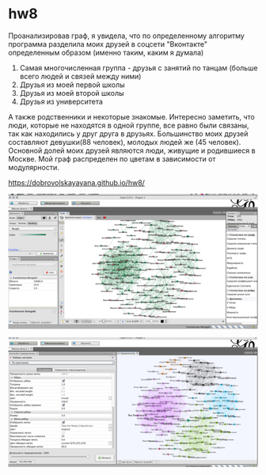 # hw8
Проанализировав граф, я увидела, что по определенному алгоритму программа разделила моих друзей в соцсети "Вконтакте" определенным образом (именно таким, каким я думала)
 1. Самая многочисленная группа - друзья с занятий по танцам (больше всего людей и связей между ними)
 2. Друзья из моей первой школы
 3. Друзья из моей второй школы
 4. Друзья из университета
 
 А также родственники и некоторые знакомые.
 Интересно заметить, что люди, которые не находятся в одной группе, все равно были связаны, так как находились у друг друга в друзьях.
 Большинство моих друзей составляют девушки(88 человек), молодых людей же (45 человек). Основной долей моих друзей являются люди, живущие и родившиеся в Москве.
 Мой граф распределен по цветам в зависимости от модулярности.
 
 https://dobrovolskayayana.github.io/hw8/
 
 
 ![](https://github.com/dobrovolskayayana/hw8/blob/master/%D0%A1%D0%BD%D0%B8%D0%BC%D0%BE%D0%BA%20%D1%8D%D0%BA%D1%80%D0%B0%D0%BD%D0%B0%202018-04-29%20%D0%B2%2012.36.25%20PM.png?raw=true)
 
 ![](https://github.com/dobrovolskayayana/hw8/blob/master/%D0%A1%D0%BD%D0%B8%D0%BC%D0%BE%D0%BA%20%D1%8D%D0%BA%D1%80%D0%B0%D0%BD%D0%B0%202018-04-29%20%D0%B2%2012.47.59%20PM.png?raw=true)
